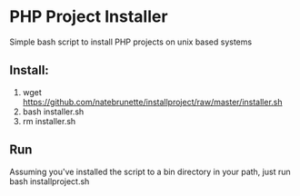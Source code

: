 # PHP Project Installer
Simple bash script to install PHP projects on unix based systems

## Install:
1. wget https://github.com/natebrunette/installproject/raw/master/installer.sh
2. bash installer.sh
3. rm installer.sh

## Run
Assuming you've installed the script to a bin directory in your path, just run
bash installproject.sh

